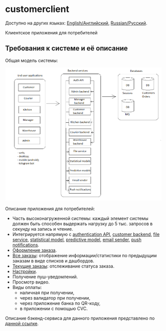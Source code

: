 # customerclient

Доступно на других языках: [English/Английский](customerclient.md), [Russian/Русский](customerclient.ru.md). 

Клиентское приложения для потребителей 

## Требования к системе и её описание 

Общая модель системы: 

![system_overall](../img/system_overall.png)

Описание приложения для потребителей: 
- Часть высоконагруженной системы: каждый элемент системы должен быть способен выдержать нагрузку до 5 тыс. запросов в секунду на запись и чтение.
- Интегрируется напрямую с [authentication API](../backend/authapi.ru.md), [customer backend](../backend/customerbackend.ru.md), [file service](../backend/fileservice.ru.md), [statistical model](../backend/statisticalmodel.ru.md), [predictive model](../backend/predictivemodel.ru.md), [email sender](../backend/emailsender.ru.md), [push notifications](../backend/pushnotifications.ru.md).
- [Оформление заказа](processes/customer.makeorder.ru.md).
- [Все заказы](processes/customer.orders.ru.md): отображение информации/статистики по предыдущим заказам в виде списков и дашбордов.
- [Текущие заказы](processes/customer.pendingorders.ru.md): отслеживание статуса заказа.
- [Настройки](processes/customer.settings.ru.md).
- Получение пуш-уведомлений.
- Просмотр видео.
- Виды оплаты:
    - наличная при получении, 
    - через валидатор при получении, 
    - через приложение банка по QR-коду,
    - в приложении с помощью CVC.

Описание бэкенд-сервиса для данного приложения представлено по [данной ссылке](../backend/customerbackend.ru.md).
